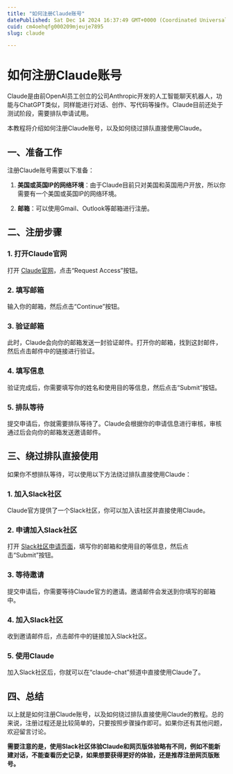 ```yaml
---
title: "如何注册Claude账号"
datePublished: Sat Dec 14 2024 16:37:49 GMT+0000 (Coordinated Universal Time)
cuid: cm4oehqfg000209mjeuje7895
slug: claude

---
```


# 如何注册Claude账号

Claude是由前OpenAI员工创立的公司Anthropic开发的人工智能聊天机器人，功能与ChatGPT类似，同样能进行对话、创作、写代码等操作。Claude目前还处于测试阶段，需要排队申请试用。

本教程将介绍如何注册Claude账号，以及如何绕过排队直接使用Claude。

## 一、准备工作

注册Claude账号需要以下准备：

1. **美国或英国IP的网络环境**：由于Claude目前只对美国和英国用户开放，所以你需要有一个美国或英国IP的网络环境。
    
2. **邮箱**：可以使用Gmail、Outlook等邮箱进行注册。
    

## 二、注册步骤

### 1\. 打开Claude官网

打开 [Claude官网](https://claude.ai/)，点击“Request Access”按钮。

### 2\. 填写邮箱

输入你的邮箱，然后点击“Continue”按钮。

### 3\. 验证邮箱

此时，Claude会向你的邮箱发送一封验证邮件。打开你的邮箱，找到这封邮件，然后点击邮件中的链接进行验证。

### 4\. 填写信息

验证完成后，你需要填写你的姓名和使用目的等信息，然后点击“Submit”按钮。

### 5\. 排队等待

提交申请后，你就需要排队等待了。Claude会根据你的申请信息进行审核，审核通过后会向你的邮箱发送邀请邮件。

## 三、绕过排队直接使用

如果你不想排队等待，可以使用以下方法绕过排队直接使用Claude：

### 1\. 加入Slack社区

Claude官方提供了一个Slack社区，你可以加入该社区并直接使用Claude。

### 2\. 申请加入Slack社区

打开 [Slack社区申请页面](https://www.anthropic.com/earlyaccess)，填写你的邮箱和使用目的等信息，然后点击“Submit”按钮。

### 3\. 等待邀请

提交申请后，你需要等待Claude官方的邀请。邀请邮件会发送到你填写的邮箱中。

### 4\. 加入Slack社区

收到邀请邮件后，点击邮件中的链接加入Slack社区。

### 5\. 使用Claude

加入Slack社区后，你就可以在“claude-chat”频道中直接使用Claude了。

## 四、总结

以上就是如何注册Claude账号，以及如何绕过排队直接使用Claude的教程。总的来说，注册过程还是比较简单的，只要按照步骤操作即可。如果你还有其他问题，欢迎留言讨论。

**需要注意的是，使用Slack社区体验Claude和网页版体验略有不同，例如不能新建对话，不能查看历史记录，如果想要获得更好的体验，还是推荐注册网页版账号。**